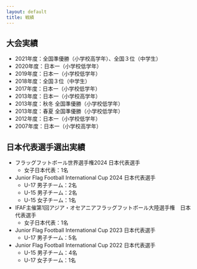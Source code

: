 ```yaml
---
layout: default
title: 戦績
---
```



大会実績
-----------

* 2021年度：全国準優勝（小学校高学年）、全国３位（中学生）
* 2020年度：日本一（小学校低学年）
* 2019年度：日本一（小学校低学年）
* 2018年度：全国３位（中学生）
* 2017年度：日本一（小学校低学年）
* 2013年度：日本一（小学校高学年）
* 2013年度：秋冬 全国準優勝（小学校低学年）
* 2013年度：春夏 全国準優勝（小学校低学年）
* 2012年度：日本一（小学校低学年）
* 2007年度：日本一（小学校高学年）


日本代表選手選出実績
---------------------

* フラッグフットボール世界選手権2024 日本代表選手
  * 女子日本代表：1名
* Junior Flag Football International Cup 2024 日本代表選手
  * U-17 男子チーム：2名
  * U-15 男子チーム：2名
  * U-15 女子チーム：1名
* IFAF主催第1回アジア・オセアニアフラッグフットボール大陸選手権　日本代表選手
  * 女子日本代表：1名
* Junior Flag Football International Cup 2023 日本代表選手
  * U-17 男子チーム：5名
* Junior Flag Football International Cup 2022 日本代表選手
  * U-15 男子チーム：4名
  * U-17 女子チーム：1名
